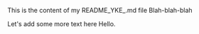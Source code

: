 This is the content of my README_YKE_.md file
Blah-blah-blah

Let's add some more text here
Hello.



